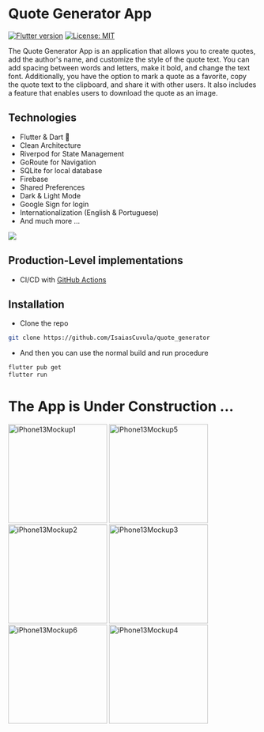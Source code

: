 # Quote Generator App
[![Flutter version](https://img.shields.io/badge/flutter-stable-blue?logo=flutter)](https://flutter.dev/docs/development/tools/sdk/releases)
[![License: MIT](https://img.shields.io/badge/license-MIT-purple.svg)](https://opensource.org/licenses/MIT)

The Quote Generator App is an application that allows you to create quotes, add the author's name, and customize the style of the quote text. You can add spacing between words and letters, make it bold, and change the text font. Additionally, you have the option to mark a quote as a favorite, copy the quote text to the clipboard, and share it with other users. It also includes a feature that enables users to download the quote as an image.


## Technologies

- Flutter & Dart 💙
- Clean Architecture
- Riverpod for State Management
- GoRoute for Navigation
- SQLite for local database
- Firebase
- Shared Preferences
- Dark & Light Mode
- Google Sign for login 
- Internationalization (English & Portuguese)
- And much more ...

<a href="https://www.buymeacoffee.com/bersyteinf4"><img src="https://img.buymeacoffee.com/button-api/?text=Buy me a coffee&emoji=&slug=bersyteinf4&button_colour=FFDD00&font_colour=000000&font_family=Cookie&outline_colour=000000&coffee_colour=ffffff" /></a>


## Production-Level implementations

- CI/CD with [GitHub Actions](https://github.com/features/actions)


## Installation
- Clone the repo
```sh
git clone https://github.com/IsaiasCuvula/quote_generator
```

- And then you can use the normal build and run procedure 
```sh
flutter pub get
flutter run
```

# The App is Under Construction ...

<p align="left">
  <img width="200" alt="iPhone13Mockup1" src="https://github.com/IsaiasCuvula/quote_generator/assets/68303716/bdf9a0d4-8a7c-4b0c-8331-a9c42684d020" />

   <img width="200" alt="iPhone13Mockup5" src="https://github.com/IsaiasCuvula/quote_generator/assets/68303716/fdd344a1-c26f-48c8-bfd8-d636d6ca32cd" />
   
  <img width="200" alt="iPhone13Mockup2" src="https://user-images.githubusercontent.com/68303716/236710903-5748de13-e014-42d2-8094-e91232759e92.png" />
  <img width="200" alt="iPhone13Mockup3" src="https://user-images.githubusercontent.com/68303716/236710906-ebb7f3c0-6faa-4b97-be5e-b7b2da757f9c.png" />
 
  <img width="200" alt="iPhone13Mockup6" src="https://github.com/IsaiasCuvula/quote_generator/assets/68303716/cbad0a9b-c545-418c-bc53-8ab6c465f39f" />
   <img width="200" alt="iPhone13Mockup4" src="https://github.com/IsaiasCuvula/quote_generator/assets/68303716/479bbe66-ef22-415e-86f6-ffc8b8bd2885" />
</p>
